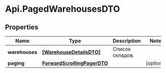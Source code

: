 # Api.PagedWarehousesDTO

## Properties

Name | Type | Description | Notes
------------ | ------------- | ------------- | -------------
**warehouses** | [**[WarehouseDetailsDTO]**](WarehouseDetailsDTO.md) | Список складов. | 
**paging** | [**ForwardScrollingPagerDTO**](ForwardScrollingPagerDTO.md) |  | [optional] 


